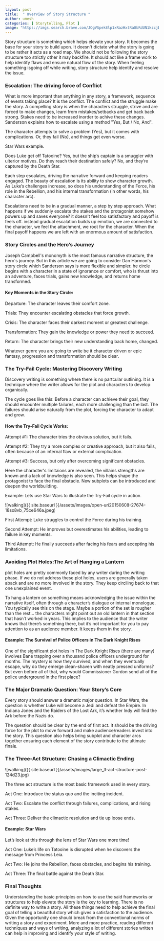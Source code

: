 ```yaml
---
layout: post
title:  " Overview of Story Structure "
author: umesh
categories: [ Storytelling, Plot ]
image: "https://imgs.search.brave.com/JOgVSpek8lp1xRazHxtRa8bRdUN1kzcjDslWRgBZMbY/rs:fit:860:0:0:0/g:ce/aHR0cHM6Ly93d3cu/Ymx1cmIuY29tL2Js/b2cvd3AtY29udGVu/dC91cGxvYWRzLzIw/MjEvMDIvV2hhdC1p/cy1hLXN0b3J5LXN0/cnVjdHVyZV8xLmpw/Zw"
---
```


Story structure is something which helps elevate your story. It becomes the base for your story to build upon. It doesn't dictate what the story is going to be rather it acts as a road map. We should not be following the story structure too strictly other it may backfire. It should act like a frame work to help identify flaws and ensure natural flow of the story. When feeling something isgoing off while writing, story structure help identify and resolve the issue. 

### **Escalation: The driving force of Conflict**

What is more important than anything in any story, a framework, sequence of events taking place? It is the confilct. The conflict and the struggle make the story. A compelling story is when the characters struggle, strive and are forced to make changes, learn from mistakes/setbacks and get back back strong. Stakes need to be increased inorder to achive these changes. Sanderson explains how to escalate using a method "Yes, But / No, And".

The character attempts to solve a problem (Yes), but it comes with complications.
Or, they fail (No), and things get even worse.

Star Wars example.

Does Luke get off Tatooine? Yes, but the ship’s captain is a smuggler with ulterior motives.
Do they reach their destination safely? No, and they’re captured by the Death Star.

Each step escalates, driving the narrative forward and keeping readers engaged. The beauty of escalation is its ability to show character growth. As Luke’s challenges increase, so does his understanding of the Force, his role in the Rebellion, and his internal transformation (in other words, his character arc).

Escalations need to be in a gradual manner, a step by step approach. What happens if we suddenly escalate the stakes and the protagonist somehow powers up and saves everyone? it doesn't feel too satisfactory and payoff is feels off. instead gradual escalation builds up emotion, we are connected to the character, we feel the attachment, we root for the character. When the final payoff happens we are left with an enormous amount of satisfaction.

### **Story Circles and the Hero’s Journey**

Joseph Campbell's monomyth is the most famous narrative structure, the hero's journey. But in this article we are going to consider Dan Harmon's story circle which Sanderson says is more flexible and simpler. he circle begins with a character in a state of ignorance or comfort, who is thrust into an adventure, faces trials, gains new knowledge, and returns home transformed.

#### **Key Moments in the Story Circle:**

Departure: The character leaves their comfort zone.

Trials: They encounter escalating obstacles that force growth.

Crisis: The character faces their darkest moment or greatest challenge.

Transformation: They gain the knowledge or power they need to succeed.

Return: The character brings their new understanding back home, changed.

Whatever genre you are going to write be it character driven or epic fantasy, progression and transformation should be clear.

### **The Try-Fail Cycle: Mastering Discovery Writing**

Discovery writing is something where there is no partcular outlining. It is a technique where the writer allows for the plot and characters to develop organically.

The cycle goes like this: Before a character can achieve their goal, they should encounter multiple failures, each more challenging than the last. The failures should arise naturally from the plot, forcing the character to adapt and grow.

#### **How the Try-Fail Cycle Works:**

Attempt #1: The character tries the obvious solution, but it fails.

Attempt #2: They try a more complex or creative approach, but it also fails, often because of an internal flaw or external complication.

Attempt #3: Success, but only after overcoming significant obstacles.

Here the character's limitaions are revealed, the villains strengths are known and a lack of knowledge is also seen. This helps shape the protagonist to face the final obstacle. New subplots can be introduced and deepen the worldbuilding.

Example: Lets use Star Wars to illustrate the Try-Fail cycle in action.

![walking]({{ site.baseurl }}/assets/images/open-uri20150608-27674-18sx8vb_75ce646a.jpeg)

First Attempt: Luke struggles to control the Force during his training.

Second Attempt: He improves but overestimates his abilities, leading to failure in key moments.

Third Attempt: He finally succeeds after facing his fears and accepting his limitations.

### **Avoiding Plot Holes:The Art of Hanging a Lantern**

plot holes are pretty commonly faced by any writer during the writing phase. If we do not address these plot holes, users are generally taken aback and are no more involved in the story. They keep circiling back to that one unexplained event.

To hang a lantern on something means acknowledging the issue within the narrative itself, often through a character’s dialogue or internal monologue. You typically see this on the stage. Maybe a portion of the set is rougher than the rest… the characters might point out an old lantern in that section that hasn’t worked in years. This implies to the audience that the writer knows that there’s something there, but it’s not important for you to pay attention to as an audience member. It keeps them in the story.

#### **Example: The Survival of Police Officers in The Dark Knight Rises**

One of the significant plot holes in The Dark Knight Rises (there are many) involves Bane trapping over a thousand police officers underground for months. The mystery is how they survived, and when they eventually escape, why do they emerge clean-shaven with neatly pressed uniforms? But even before all of that, why would Commissioner Gordon send all of the police underground in the first place? 

### **The Major Dramatic Question: Your Story’s Core**

Every story should answer a dramatic major question. In Star Wars, the question is whether Luke will become a Jedi and defeat the Empire. In Indiana Jones and the Raiders of the Lost Ark, it’s whether Indy will find the Ark before the Nazis do.

The question should be clear by the end of first act. It should be the driving force for the plot to move forward and make audience/readers invest into the story. This question also helps bring subplot and character arcs together ensuring each element of the story contribute to the ultimate finale.

### **The Three-Act Structure: Chasing a Climactic Ending**

![walking]({{ site.baseurl }}/assets/images/large_3-act-structure-post-124d23.jpg)

The three act structure is the most basic framework used in every story. 

Act One: Introduce the status quo and the inciting incident.

Act Two: Escalate the conflict through failures, complications, and rising stakes.

Act Three: Deliver the climactic resolution and tie up loose ends.

#### **Example: Star Wars**

Let’s look at this through the lens of Star Wars one more time!

Act One: Luke’s life on Tatooine is disrupted when he discovers the message from Princess Leia.

Act Two: He joins the Rebellion, faces obstacles, and begins his training.

Act Three: The final battle against the Death Star.

### **Final Thoughts**

Understanding the basic principles on how to use the said frameworks or structures to help elevate the story is the key to learning. There is no definite way to write a story. All these things need to help achieve the final goal of telling a beautiful story which gives a satisfaction to the audience. Given the opportunity one should break from the conventional norms of writing a story and experiment. More and more practice, reading different techniques and ways of writing, analyzing a lot of different stories written can help in improving and identify your style of writing.
